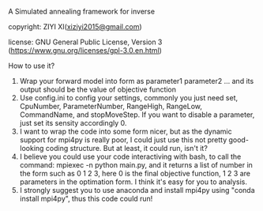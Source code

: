 A Simulated annealing framework for inverse

copyright:
    ZIYI XI(xiziyi2015@gmail.com)

license:
    GNU General Public License, Version 3
    (https://www.gnu.org/licenses/gpl-3.0.en.html)

How to use it?
1. Wrap your forward model into form as <command name> parameter1 parameter2 ...
and its output should be the value of objective function
2. Use config.ini to config your settings, commonly you just need set, CpuNumber, 
ParameterNumber, RangeHigh, RangeLow, CommandName, and stopMoveStep. If you want to
disable a parameter, just set its sensity accordingly 0.
3. I want to wrap the code into some form nicer, but as the dynamic support for mpi4py
is really poor, I could just use this not pretty good-looking coding structure. But at
least, it could run, isn't it?
4. I believe you could use your code interactiving with bash, to call the command: 
mpiexec -n <core you want to use which is also CPUNUMBER in config> python main.py, 
and it returns a list of number in the form such as 0 1 2 3, here 0 is the final objective 
function, 1 2 3 are parameters in the optimation form. I think it's easy for you to analysis.
5. I strongly suggest you to use anaconda and install mpi4py using "conda install mpi4py", 
thus this code could run!
